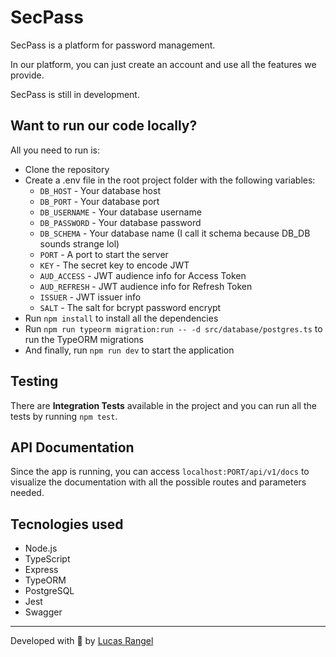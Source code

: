 # SecPass

SecPass is a platform for password management.

In our platform, you can just create an account and use all the features we provide.

SecPass is still in development.

## Want to run our code locally?

All you need to run is:

- Clone the repository
- Create a .env file in the root project folder with the following variables:
  - `DB_HOST` - Your database host
  - `DB_PORT` - Your database port
  - `DB_USERNAME` - Your database username
  - `DB_PASSWORD` - Your database password
  - `DB_SCHEMA` - Your database name (I call it schema because DB_DB sounds strange lol)
  - `PORT` - A port to start the server
  - `KEY` - The secret key to encode JWT
  - `AUD_ACCESS` - JWT audience info for Access Token
  - `AUD_REFRESH` - JWT audience info for Refresh Token
  - `ISSUER` - JWT issuer info
  - `SALT` - The salt for bcrypt password encrypt
- Run `npm install` to install all the dependencies
- Run `npm run typeorm migration:run -- -d src/database/postgres.ts` to run the TypeORM migrations
- And finally, run `npm run dev` to start the application

## Testing

There are **Integration Tests** available in the project and you can run all the tests by running `npm test`.

## API Documentation

Since the app is running, you can access `localhost:PORT/api/v1/docs` to visualize the documentation with all the possible routes and parameters needed.

## Tecnologies used

- Node.js
- TypeScript
- Express
- TypeORM
- PostgreSQL
- Jest
- Swagger

---

Developed with 💙 by [Lucas Rangel](https://www.linkedin.com/in/lucasrngl/)
